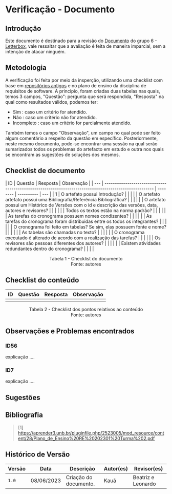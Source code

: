 # Verificação - Documento

## Introdução

Este documento é destinado para a revisão do [Documento](<link para o documento>) do grupo 6 - [Letterbox](https://github.com/Requisitos-de-Software/2023.1-Letterboxd), vale ressaltar que a avaliação é feita de maneira imparcial, sem a intenção de atacar ninguém.

## Metodologia

A verificação foi feita por meio da insperção, utilizando uma checklist com base em [repositórios antigos](https://github.com/Requisitos-de-Software) e no plano de ensino da disciplina de requisitos de software. A principio, foram criadas duas tabelas nas quais, temos 3 campos, "Questão": pergunta que será respondida, "Resposta" na qual como resultados válidos, podemos ter:

- Sim : caso um critério for atendido.
- Não : caso um critério não for atendido.
- Incompleto : caso um critério for parcialmente atendido.

Também temos o campo "Observação", um campo no qual pode ser feito algum comentário a respeito da questão em específico. Posteriormente, neste mesmo documento, pode-se encontrar uma sessão na qual serão sumarizados todos os problemas do artefacto em estudo e outra nos quais se encontram as sugestões de soluções dos mesmos.

## Checklist de documento

| ID  | Questão                                                                                                | Resposta | Observação |
| --- | ------------------------------------------------------------------------------------------------------ | -------- | ---------- | --- |
| 1   | O artefato possui Introdução?                                                                          |          |            |
|     | O artefato artefato possui uma Bibliografia/Referência Bibliográfica?                                  |          |            |     |
|     | O artefato possui um Histórico de Versões com o id e descrição das versões, data, autores e revisores? |          |            |     |
|     | Todos os textos estão na norma padrão?                                                                 |          |            |     |
|     | As tarefas do cronograma possuem nomes condizentes?                                                    |          |            |     |
|     | As tarefas do cronograma foram distribuidas entre os todos os integrantes?                             |          |            |     |
|     | O cronograma foi feito em tabelas? Se sim, elas possuem fonte e nome?                                  |          |            |     |
|     | As tabelas são chamadas no texto?                                                                      |          |            |     |
|     | O cronograma executado é alterado de acordo com a realização das tarefas?                              |          |            |     |
|     | Os revisores são pessoas diferentes dos autores?                                                       |          |            |     |
|     | Existem atividades redundantes dentro do cronograma?                                                   |          |            |     |

<p align="center"> Tabela 1 - Checklist do documento <br> Fonte: autores </p>

## Checklist do conteúdo

| ID  | Questão | Resposta | Observação |
| --- | ------- | -------- | ---------- |
|     |         |          |            |

<p align="center"> Tabela 2 - Checklist dos pontos relativos ao conteúdo <br> Fonte: autores </p>

## Observações e Problemas encontrados

### ID56

explicação ....

### ID7

explicação ....

## Sugestões

## Bibliografia

> [1] https://aprender3.unb.br/pluginfile.php/2523005/mod_resource/content/28/Plano_de_Ensino%20RE%20202301%20Turma%202.pdf

## Histórico de Versão

| Versão | Data       | Descrição             | Autor(es) | Revisor(es)        |
| ------ | ---------- | --------------------- | --------- | ------------------ |
| `1.0`  | 08/06/2023 | Criação do documento. | Kauã      | Beatriz e Leonardo |
